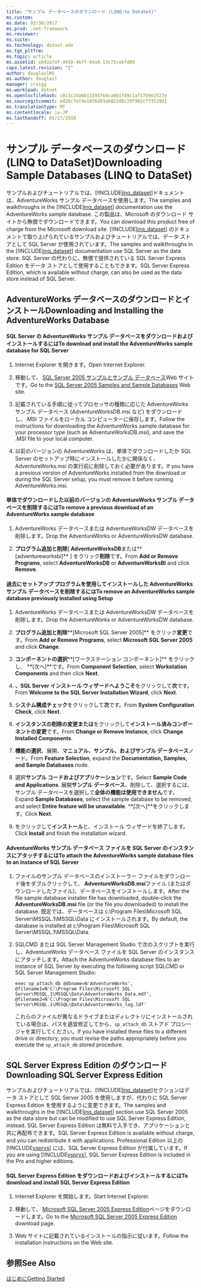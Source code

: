 ```yaml
---
title: "サンプル データベースのダウンロード (LINQ to DataSet)"
ms.custom: 
ms.date: 03/30/2017
ms.prod: .net-framework
ms.reviewer: 
ms.suite: 
ms.technology: dotnet-ado
ms.tgt_pltfrm: 
ms.topic: article
ms.assetid: eb42a7af-d410-4b7f-b4a8-13c72ce6fd09
caps.latest.revision: "2"
author: douglaslMS
ms.author: douglasl
manager: craigg
ms.workload: dotnet
ms.openlocfilehash: c8c1c2dabb13393764ca8b1fd9c1a717b9e2527e
ms.sourcegitcommit: ed26cfef4e18f6d93ab822d8c29f902cff3519d1
ms.translationtype: MT
ms.contentlocale: ja-JP
ms.lasthandoff: 01/17/2018
---
```

# <a name="downloading-sample-databases-linq-to-dataset"></a><span data-ttu-id="ae78a-102">サンプル データベースのダウンロード (LINQ to DataSet)</span><span class="sxs-lookup"><span data-stu-id="ae78a-102">Downloading Sample Databases (LINQ to DataSet)</span></span>
<span data-ttu-id="ae78a-103">サンプルおよびチュートリアルでは、[!INCLUDE[linq_dataset](../../../../includes/linq-dataset-md.md)]ドキュメントは、AdventureWorks サンプル データベースを使用します。</span><span class="sxs-lookup"><span data-stu-id="ae78a-103">The samples and walkthroughs in the [!INCLUDE[linq_dataset](../../../../includes/linq-dataset-md.md)] documentation use the AdventureWorks sample database.</span></span> <span data-ttu-id="ae78a-104">この製品は、Microsoft のダウンロード サイトから無償でダウンロードできます。</span><span class="sxs-lookup"><span data-stu-id="ae78a-104">You can download this product free of charge from the Microsoft download site.</span></span> <span data-ttu-id="ae78a-105">[!INCLUDE[linq_dataset](../../../../includes/linq-dataset-md.md)] のドキュメントで取り上げられているサンプルおよびチュートリアルでは、データ ストアとして SQL Server が使用されています。</span><span class="sxs-lookup"><span data-stu-id="ae78a-105">The samples and walkthroughs in the [!INCLUDE[linq_dataset](../../../../includes/linq-dataset-md.md)] documentation use SQL Server as the data store.</span></span> <span data-ttu-id="ae78a-106">SQL Server の代わりに、無償で提供されている SQL Server Express Edition をデータ ストアとして使用することもできます。</span><span class="sxs-lookup"><span data-stu-id="ae78a-106">SQL Server Express Edition, which is available without charge, can also be used as the data store instead of SQL Server.</span></span>  
  
## <a name="downloading-and-installing-the-adventureworks-database"></a><span data-ttu-id="ae78a-107">AdventureWorks データベースのダウンロードとインストール</span><span class="sxs-lookup"><span data-stu-id="ae78a-107">Downloading and Installing the AdventureWorks Database</span></span>  
  
#### <a name="to-download-and-install-the-adventureworks-sample-database-for-sql-server"></a><span data-ttu-id="ae78a-108">SQL Server の AdventureWorks サンプル データベースをダウンロードおよびインストールするには</span><span class="sxs-lookup"><span data-stu-id="ae78a-108">To download and install the AdventureWorks sample database for SQL Server</span></span>  
  
1.  <span data-ttu-id="ae78a-109">Internet Explorer を開きます。</span><span class="sxs-lookup"><span data-stu-id="ae78a-109">Open Internet Explorer.</span></span>  
  
2.  <span data-ttu-id="ae78a-110">移動して、 [SQL Server 2005 サンプルとサンプル データベース](http://go.microsoft.com/fwlink/?linkid=31046)Web サイトです。</span><span class="sxs-lookup"><span data-stu-id="ae78a-110">Go to the [SQL Server 2005 Samples and Sample Databases](http://go.microsoft.com/fwlink/?linkid=31046) Web site.</span></span>  
  
3.  <span data-ttu-id="ae78a-111">記載されている手順に従ってプロセッサの種類に応じた AdventureWorks サンプル データベース (AdventureWorksDB.msi など) をダウンロードし、.MSI ファイルをローカル コンピューターに保存します。</span><span class="sxs-lookup"><span data-stu-id="ae78a-111">Follow the instructions for downloading the AdventureWorks sample database for your processor type (such as AdventureWorksDB.msi), and save the .MSI file to your local computer.</span></span>  
  
4.  <span data-ttu-id="ae78a-112">以前のバージョンの AdventureWorks は、単体でダウンロードしたか SQL Server のセットアップ時にインストールしたかに関係なく、AdventureWorks.msi の実行前に削除しておく必要があります。</span><span class="sxs-lookup"><span data-stu-id="ae78a-112">If you have a previous version of AdventureWorks installed from the download or during the SQL Server setup, you must remove it before running AdventureWorks.msi.</span></span>  
  
#### <a name="to-remove-a-previous-download-of-an-adventureworks-sample-database"></a><span data-ttu-id="ae78a-113">単体でダウンロードした以前のバージョンの AdventureWorks サンプル データベースを削除するには</span><span class="sxs-lookup"><span data-stu-id="ae78a-113">To remove a previous download of an AdventureWorks sample database</span></span>  
  
1.  <span data-ttu-id="ae78a-114">AdventureWorks データベースまたは AdventureWorksDW データベースを削除します。</span><span class="sxs-lookup"><span data-stu-id="ae78a-114">Drop the AdventureWorks or AdventureWorksDW database.</span></span>  
  
2.  <span data-ttu-id="ae78a-115">**プログラム追加と削除**[ **AdventureWorksDB**または**[adventureworksbi]** ] をクリック**削除**です。</span><span class="sxs-lookup"><span data-stu-id="ae78a-115">From **Add or Remove Programs**, select **AdventureWorksDB** or **AdventureWorksBI** and click **Remove**.</span></span>  
  
#### <a name="to-remove-an-adventureworks-sample-database-previously-installed-using-setup"></a><span data-ttu-id="ae78a-116">過去にセットアップ プログラムを使用してインストールした AdventureWorks サンプル データベースを削除するには</span><span class="sxs-lookup"><span data-stu-id="ae78a-116">To remove an AdventureWorks sample database previously installed using Setup</span></span>  
  
1.  <span data-ttu-id="ae78a-117">AdventureWorks データベースまたは AdventureWorksDW データベースを削除します。</span><span class="sxs-lookup"><span data-stu-id="ae78a-117">Drop the AdventureWorks or AdventureWorksDW database.</span></span>  
  
2.  <span data-ttu-id="ae78a-118">**プログラム追加と削除****[Microsoft SQL Server 2005]** をクリック**変更**です。</span><span class="sxs-lookup"><span data-stu-id="ae78a-118">From **Add or Remove Programs**, select **Microsoft SQL Server 2005** and click **Change**.</span></span>  
  
3.  <span data-ttu-id="ae78a-119">**コンポーネントの選択****[ワークステーション コンポーネント]** をクリックし、 **[次へ]**です。</span><span class="sxs-lookup"><span data-stu-id="ae78a-119">From **Component Selection**, select **Workstation Components** and then click **Next**.</span></span>  
  
4.  <span data-ttu-id="ae78a-120">**、SQL Server インストール ウィザードへようこそ**をクリックして**次**です。</span><span class="sxs-lookup"><span data-stu-id="ae78a-120">From **Welcome to the SQL Server Installation Wizard**, click **Next**.</span></span>  
  
5.  <span data-ttu-id="ae78a-121">**システム構成チェック**をクリックして**次**です。</span><span class="sxs-lookup"><span data-stu-id="ae78a-121">From **System Configuration Check**, click **Next**.</span></span>  
  
6.  <span data-ttu-id="ae78a-122">**インスタンスの削除の変更または**をクリックして**インストール済みコンポーネントの変更**です。</span><span class="sxs-lookup"><span data-stu-id="ae78a-122">From **Change or Remove Instance**, click **Change Installed Components**.</span></span>  
  
7.  <span data-ttu-id="ae78a-123">**機能の選択**、展開、**マニュアル、サンプル、およびサンプル データベース**ノード。</span><span class="sxs-lookup"><span data-stu-id="ae78a-123">From **Feature Selection**, expand the **Documentation, Samples, and Sample Databases** node.</span></span>  
  
8.  <span data-ttu-id="ae78a-124">選択**サンプル コードおよびアプリケーション**です。</span><span class="sxs-lookup"><span data-stu-id="ae78a-124">Select **Sample Code and Applications**.</span></span> <span data-ttu-id="ae78a-125">展開**サンプル データベース**、削除して、選択するには、サンプル データベースを選択して**全体の機能は使用できません**です。</span><span class="sxs-lookup"><span data-stu-id="ae78a-125">Expand **Sample Databases**, select the sample database to be removed, and select **Entire feature will be unavailable**.</span></span> <span data-ttu-id="ae78a-126">**[次へ]**をクリックします。</span><span class="sxs-lookup"><span data-stu-id="ae78a-126">Click **Next**.</span></span>  
  
9. <span data-ttu-id="ae78a-127">をクリックして**インストール**と、インストール ウィザードを終了します。</span><span class="sxs-lookup"><span data-stu-id="ae78a-127">Click **Install** and finish the installation wizard.</span></span>  
  
#### <a name="to-attach-the-adventureworks-sample-database-files-to-an-instance-of-sql-server"></a><span data-ttu-id="ae78a-128">AdventureWorks サンプル データベース ファイルを SQL Server のインスタンスにアタッチするには</span><span class="sxs-lookup"><span data-stu-id="ae78a-128">To attach the AdventureWorks sample database files to an instance of SQL Server</span></span>  
  
1.  <span data-ttu-id="ae78a-129">ファイルのサンプル データベースのインストーラー ファイルをダウンロード後をダブルクリックして、 **AdventureWorksDB.msi**ファイル (またはダウンロードしたファイル)、データベースをインストールします。</span><span class="sxs-lookup"><span data-stu-id="ae78a-129">After the file sample database installer file has downloaded, double-click the **AdventureWorksDB.msi** file (or the file you downloaded) to install the database.</span></span> <span data-ttu-id="ae78a-130">既定では、データベースは c:\Program Files\Microsoft SQL Server\MSSQL.1\MSSQL\Data にインストールされます。</span><span class="sxs-lookup"><span data-stu-id="ae78a-130">By default, the database is installed at c:\Program Files\Microsoft SQL Server\MSSQL.1\MSSQL\Data.</span></span>  
  
2.  <span data-ttu-id="ae78a-131">SQLCMD または SQL Server Management Studio で次のスクリプトを実行し、AdventureWorks データベース ファイルを SQL Server のインスタンスにアタッチします。</span><span class="sxs-lookup"><span data-stu-id="ae78a-131">Attach the AdventureWorks database files to an instance of SQL Server by executing the following script SQLCMD or SQL Server Management Studio:</span></span>  
  
    ```  
    exec sp_attach_db @dbname=N'AdventureWorks', @filename1=N'C:\Program Files\Microsoft SQL Server\MSSQL.1\MSSQL\Data\AdventureWorks_Data.mdf', @filename2=N'C:\Program Files\Microsoft SQL Server\MSSQL.1\MSSQL\Data\AdventureWorks_log.ldf'  
    ```  
  
     <span data-ttu-id="ae78a-132">これらのファイルが異なるドライブまたはディレクトリにインストールされている場合は、パスを適宜修正してから、`sp_attach_db` ストアド プロシージャを実行してください。</span><span class="sxs-lookup"><span data-stu-id="ae78a-132">If you have installed these files to a different drive or directory, you must revise the paths appropriately before you execute the `sp_attach_db` stored procedure.</span></span>  
  
## <a name="downloading-sql-server-express-edition"></a><span data-ttu-id="ae78a-133">SQL Server Express Edition のダウンロード</span><span class="sxs-lookup"><span data-stu-id="ae78a-133">Downloading SQL Server Express Edition</span></span>  
 <span data-ttu-id="ae78a-134">サンプルおよびチュートリアルでは、[!INCLUDE[linq_dataset](../../../../includes/linq-dataset-md.md)]セクションはデータ ストアとして SQL Server 2005 を使用しますが、代わりに SQL Server Express Edition を使用するように変更できます。</span><span class="sxs-lookup"><span data-stu-id="ae78a-134">The samples and walkthroughs in the [!INCLUDE[linq_dataset](../../../../includes/linq-dataset-md.md)] section use SQL Server 2005 as the data store but can be modified to use SQL Server Express Edition, instead.</span></span> <span data-ttu-id="ae78a-135">SQL Server Express Edition は無料で入手でき、アプリケーションと共に再配布できます。</span><span class="sxs-lookup"><span data-stu-id="ae78a-135">SQL Server Express Edition is available without charge, and you can redistribute it with applications.</span></span> <span data-ttu-id="ae78a-136">Professional Edition 以上の [!INCLUDE[vsprvs](../../../../includes/vsprvs-md.md)] には、SQL Server Express Edition が付属しています。</span><span class="sxs-lookup"><span data-stu-id="ae78a-136">If you are using [!INCLUDE[vsprvs](../../../../includes/vsprvs-md.md)], SQL Server Express Edition is included in the Pro and higher editions.</span></span>  
  
#### <a name="to-download-and-install-sql-server-express-edition"></a><span data-ttu-id="ae78a-137">SQL Server Express Edition をダウンロードおよびインストールするには</span><span class="sxs-lookup"><span data-stu-id="ae78a-137">To download and install SQL Server Express Edition</span></span>  
  
1.  <span data-ttu-id="ae78a-138">Internet Explorer を開始します。</span><span class="sxs-lookup"><span data-stu-id="ae78a-138">Start Internet Explorer.</span></span>  
  
2.  <span data-ttu-id="ae78a-139">移動して、 [Microsoft SQL Server 2005 Express Edition](http://go.microsoft.com/fwlink/?LinkID=31070)ページをダウンロードします。</span><span class="sxs-lookup"><span data-stu-id="ae78a-139">Go to the  [Microsoft SQL Server 2005 Express Edition](http://go.microsoft.com/fwlink/?LinkID=31070) download page.</span></span>  
  
3.  <span data-ttu-id="ae78a-140">Web サイトに記載されているインストールの指示に従います。</span><span class="sxs-lookup"><span data-stu-id="ae78a-140">Follow the installation instructions on the Web site.</span></span>  
  
## <a name="see-also"></a><span data-ttu-id="ae78a-141">参照</span><span class="sxs-lookup"><span data-stu-id="ae78a-141">See Also</span></span>  
 [<span data-ttu-id="ae78a-142">はじめに</span><span class="sxs-lookup"><span data-stu-id="ae78a-142">Getting Started</span></span>](../../../../docs/framework/data/adonet/getting-started-linq-to-dataset.md)
